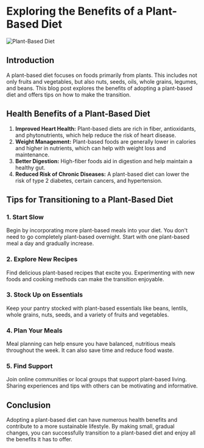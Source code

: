 # Exploring the Benefits of a Plant-Based Diet

![Plant-Based Diet](https://via.placeholder.com/800x400)

## Introduction

A plant-based diet focuses on foods primarily from plants. This includes not only fruits and vegetables, but also nuts, seeds, oils, whole grains, legumes, and beans. This blog post explores the benefits of adopting a plant-based diet and offers tips on how to make the transition.

## Health Benefits of a Plant-Based Diet

1. **Improved Heart Health:** Plant-based diets are rich in fiber, antioxidants, and phytonutrients, which help reduce the risk of heart disease.
2. **Weight Management:** Plant-based foods are generally lower in calories and higher in nutrients, which can help with weight loss and maintenance.
3. **Better Digestion:** High-fiber foods aid in digestion and help maintain a healthy gut.
4. **Reduced Risk of Chronic Diseases:** A plant-based diet can lower the risk of type 2 diabetes, certain cancers, and hypertension.

## Tips for Transitioning to a Plant-Based Diet

### 1. Start Slow

Begin by incorporating more plant-based meals into your diet. You don't need to go completely plant-based overnight. Start with one plant-based meal a day and gradually increase.

### 2. Explore New Recipes

Find delicious plant-based recipes that excite you. Experimenting with new foods and cooking methods can make the transition enjoyable.

### 3. Stock Up on Essentials

Keep your pantry stocked with plant-based essentials like beans, lentils, whole grains, nuts, seeds, and a variety of fruits and vegetables.

### 4. Plan Your Meals

Meal planning can help ensure you have balanced, nutritious meals throughout the week. It can also save time and reduce food waste.

### 5. Find Support

Join online communities or local groups that support plant-based living. Sharing experiences and tips with others can be motivating and informative.

## Conclusion

Adopting a plant-based diet can have numerous health benefits and contribute to a more sustainable lifestyle. By making small, gradual changes, you can successfully transition to a plant-based diet and enjoy all the benefits it has to offer.
